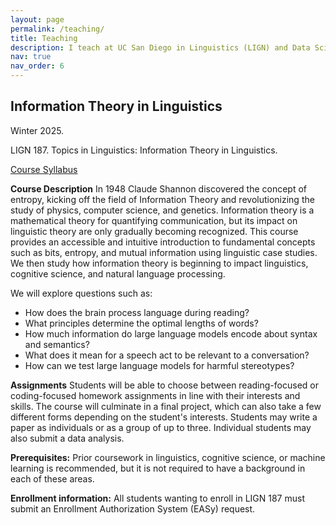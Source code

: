 ```yaml
---
layout: page
permalink: /teaching/
title: Teaching
description: I teach at UC San Diego in Linguistics (LIGN) and Data Science (DSC).
nav: true
nav_order: 6
---
```


## Information Theory in Linguistics
Winter 2025. 

LIGN 187. Topics in Linguistics: Information Theory in Linguistics.

[Course Syllabus](https://docs.google.com/document/d/1iz_mn0Jcp4kWEI0aJUfSvKu3CA7ljoj4r_tLVdJS47o/edit?usp=sharing)

**Course Description** In 1948 Claude Shannon discovered the concept of entropy, 
kicking off the field of Information Theory and revolutionizing the study of physics, computer science, and genetics. 
Information theory is a mathematical theory for quantifying communication, 
but its impact on linguistic theory are only gradually becoming recognized. 
This course provides an accessible and intuitive introduction to fundamental concepts such as 
bits, entropy, and mutual information using linguistic case studies. 
We then study how information theory is beginning to impact linguistics, cognitive science, and natural language processing. 

We will explore questions such as:
- How does the brain process language during reading?
- What principles determine the optimal lengths of words?
- How much information do large language models encode about syntax and semantics? 
- What does it mean for a speech act to be relevant to a conversation?
- How can we test large language models for harmful stereotypes? 

**Assignments** Students will be able to choose between reading-focused or coding-focused homework assignments in line with their interests and skills. 
The course will culminate in a final project, which can also take a few different forms depending on the student's interests. 
Students may write a paper as individuals or as a group of up to three. 
Individual students may also submit a data analysis.

**Prerequisites:** Prior coursework in linguistics, cognitive science, or machine learning is recommended, but it is not required to have a background in each of these areas.

**Enrollment information:** All students wanting to enroll in LIGN 187 must submit an Enrollment Authorization System (EASy) request.